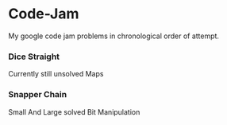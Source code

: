 # Code-Jam
My google code jam problems in chronological order of attempt.

### Dice Straight
Currently still unsolved
Maps

### Snapper Chain
Small And Large solved
Bit Manipulation



